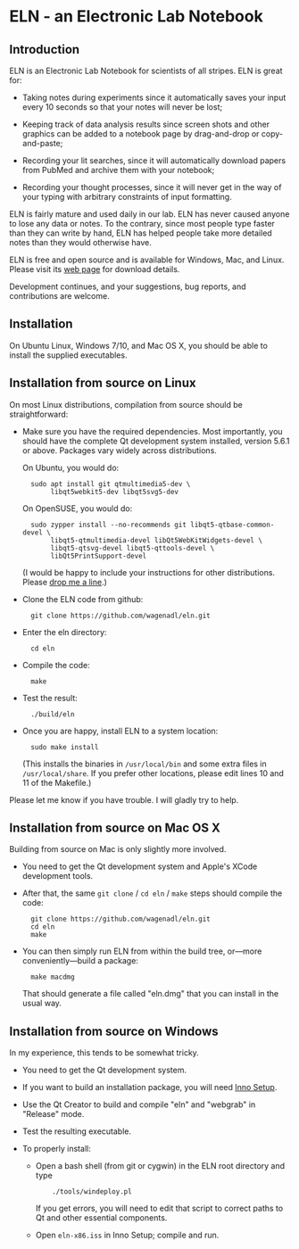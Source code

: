 # ELN - an Electronic Lab Notebook

## Introduction

ELN is an Electronic Lab Notebook for scientists of all stripes. ELN
is great for:

 *  Taking notes during experiments since it automatically saves your
    input every 10 seconds so that your notes will never be lost;

 *  Keeping track of data analysis results since screen shots and
    other graphics can be added to a notebook page by drag-and-drop or
    copy-and-paste;

 *  Recording your lit searches, since it will automatically download
    papers from PubMed and archive them with your notebook;

 *  Recording your thought processes, since it will never get in the
    way of your typing with arbitrary constraints of input formatting.

ELN is fairly mature and used daily in our lab. ELN has never caused
anyone to lose any data or notes. To the contrary, since most people
type faster than they can write by hand, ELN has helped people take
more detailed notes than they would otherwise have.

ELN is free and open source and is available for Windows, Mac, and
Linux. Please visit its [web page](http://www.danielwagenaar.net/eln)
for download details.

Development continues, and your suggestions, bug reports, and
contributions are welcome.

## Installation

On Ubuntu Linux, Windows 7/10, and Mac OS X, you should be able to
install the supplied executables.

## Installation from source on Linux

On most Linux distributions, compilation from source should be
straightforward:

* Make sure you have the required dependencies. Most importantly, you
  should have the complete Qt development system installed, version
  5.6.1 or above. Packages vary widely across distributions.

  On Ubuntu, you would do:

        sudo apt install git qtmultimedia5-dev \
             libqt5webkit5-dev libqt5svg5-dev 

  On OpenSUSE, you would do:

        sudo zypper install --no-recommends git libqt5-qtbase-common-devel \
             libqt5-qtmultimedia-devel libQt5WebKitWidgets-devel \
             libqt5-qtsvg-devel libqt5-qttools-devel \
             libQt5PrintSupport-devel

  (I would be happy to include your instructions for other
  distributions. Please [drop me a line](mailto:daw@caltech.edu).)

* Clone the ELN code from github:

        git clone https://github.com/wagenadl/eln.git

* Enter the eln directory:

        cd eln

* Compile the code:

        make

* Test the result:

        ./build/eln

* Once you are happy, install ELN to a system location:

        sudo make install

  (This installs the binaries in `/usr/local/bin` and some extra files in
  `/usr/local/share`. If you prefer other locations, please edit lines 10
  and 11 of the Makefile.)

Please let me know if you have trouble. I will gladly try to help.

## Installation from source on Mac OS X

Building from source on Mac is only slightly more involved.

* You need to get the Qt development system and Apple's XCode
  development tools.

* After that, the same `git clone` / `cd eln` / `make` steps
  should compile the code:

        git clone https://github.com/wagenadl/eln.git
        cd eln
        make

* You can then simply run ELN from within the build tree, or—more
  conveniently—build a package:

        make macdmg

  That should generate a file called "eln.dmg" that you can install
  in the usual way.

## Installation from source on Windows

In my experience, this tends to be somewhat tricky.

* You need to get the Qt development system.

* If you want to build an installation package, you will need [Inno
  Setup](http://www.jrsoftware.org/isinfo.php).

* Use the Qt Creator to build and compile "eln" and "webgrab" in "Release" mode.

* Test the resulting executable.

* To properly install:

  * Open a bash shell (from git or cygwin) in the ELN root directory and type

            ./tools/windeploy.pl

      If you get errors, you will need to edit that script to correct paths to Qt
      and other essential components.

  * Open `eln-x86.iss` in Inno Setup; compile and run.
